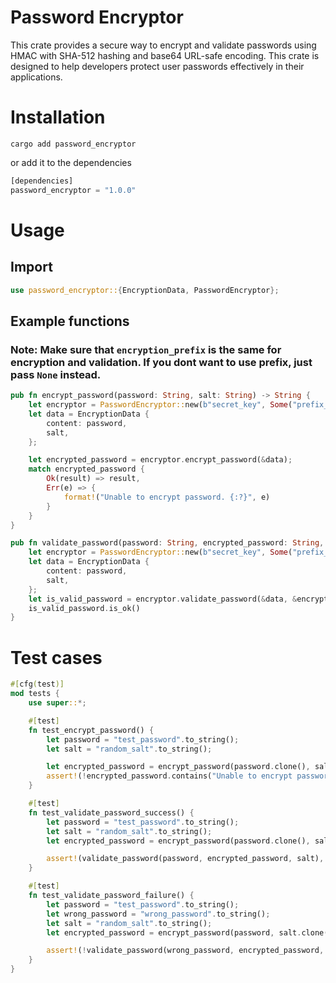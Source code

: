# Password Encryptor

This crate provides a secure way to encrypt and validate passwords using HMAC with SHA-512 hashing and base64 URL-safe encoding. This crate is designed to help developers protect user passwords effectively in their applications.

# Installation

```
cargo add password_encryptor
```

or add it to the dependencies

```rust
[dependencies]
password_encryptor = "1.0.0"
```

# Usage

## Import 

```rust
use password_encryptor::{EncryptionData, PasswordEncryptor};
```

## Example functions 

### Note: Make sure that `encryption_prefix` is the same for encryption and validation. If you dont want to use prefix, just pass `None` instead.

```rust
pub fn encrypt_password(password: String, salt: String) -> String {
    let encryptor = PasswordEncryptor::new(b"secret_key", Some("prefix_"));
    let data = EncryptionData {
        content: password,
        salt,
    };

    let encrypted_password = encryptor.encrypt_password(&data);
    match encrypted_password {
        Ok(result) => result,
        Err(e) => {
            format!("Unable to encrypt password. {:?}", e)
        }
    }
}

pub fn validate_password(password: String, encrypted_password: String, salt: String) -> bool {
    let encryptor = PasswordEncryptor::new(b"secret_key", Some("prefix_"));
    let data = EncryptionData {
        content: password,
        salt,
    };
    let is_valid_password = encryptor.validate_password(&data, &encrypted_password);
    is_valid_password.is_ok()
}
```

# Test cases

```rust
#[cfg(test)]
mod tests {
    use super::*;

    #[test]
    fn test_encrypt_password() {
        let password = "test_password".to_string();
        let salt = "random_salt".to_string();

        let encrypted_password = encrypt_password(password.clone(), salt.clone());
        assert!(!encrypted_password.contains("Unable to encrypt password."), "Encryption should succeed without errors.");
    }

    #[test]
    fn test_validate_password_success() {
        let password = "test_password".to_string();
        let salt = "random_salt".to_string();
        let encrypted_password = encrypt_password(password.clone(), salt.clone());

        assert!(validate_password(password, encrypted_password, salt), "Password validation should succeed.");
    }

    #[test]
    fn test_validate_password_failure() {
        let password = "test_password".to_string();
        let wrong_password = "wrong_password".to_string();
        let salt = "random_salt".to_string();
        let encrypted_password = encrypt_password(password, salt.clone());

        assert!(!validate_password(wrong_password, encrypted_password, salt), "Password validation should fail with incorrect password.");
    }
}

```
